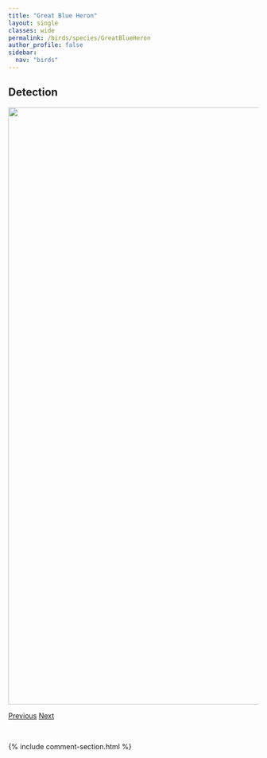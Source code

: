 ```yaml
---
title: "Great Blue Heron"
layout: single
classes: wide
permalink: /birds/species/GreatBlueHeron
author_profile: false
sidebar:
  nav: "birds"
---
```


<h2>Detection</h2>

<a href="https://drive.google.com/uc?export=view&id=1toLFUjQhVkd2kN1_Ty5MpY82UnAcnpob">
<img src="https://drive.google.com/uc?export=view&id=1toLFUjQhVkd2kN1_Ty5MpY82UnAcnpob" height = "1200" width = "800">
</a>

<a href="/DevelopmentWebsite/birds/species/Gadwall" class="pagination--pager" title="Gadwall">Previous</a> <a href="/DevelopmentWebsite/birds/species/GoldencrownedKinglet" class="pagination--pager" title="Golden-crowned Kinglet">Next</a>

<p>&nbsp;</p>

{% include comment-section.html %}
